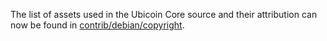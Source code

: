 The list of assets used in the Ubicoin Core source and their attribution can now be found in [contrib/debian/copyright](../contrib/debian/copyright).
